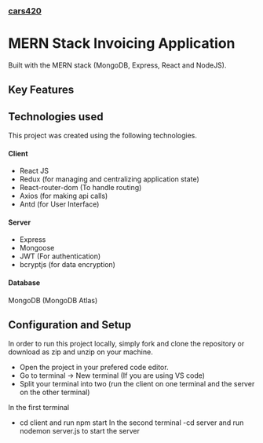 ### [cars420](https://car-rental-service-420.herokuapp.com/)
# MERN Stack Invoicing Application
Built with the MERN stack (MongoDB, Express, React and NodeJS).



## Key Features


## Technologies used
This project was created using the following technologies.

#### Client
- React JS
- Redux (for managing and centralizing application state)
- React-router-dom (To handle routing)
- Axios (for making api calls)
- Antd (for User Interface)


#### Server
- Express
- Mongoose
- JWT (For authentication)
- bcryptjs (for data encryption)

#### Database
MongoDB (MongoDB Atlas)


## Configuration and Setup
In order to run this project locally, simply fork and clone the repository or download as zip and unzip on your machine. 
- Open the project in your prefered code editor.
- Go to terminal -> New terminal (If you are using VS code)
- Split your terminal into two (run the client on one terminal and the server on the other terminal)


In the first terminal
- cd client and run npm start
In the second terminal
-cd server and run nodemon server.js to start the server
